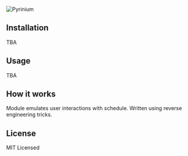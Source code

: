![Pyrinium](https://i.imgur.com/Z2vcIbf.png)
## Installation
TBA
## Usage
TBA
## How it works
Module emulates user interactions with schedule. Written using reverse engineering tricks.
## License
MIT Licensed